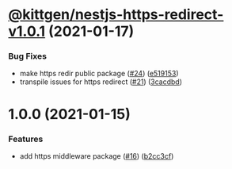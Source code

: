 # [@kittgen/nestjs-https-redirect-v1.0.1](https://github.com/kittgen/kittgen-nestjs/compare/nestjs-https-redirect-v1.0.0...nestjs-https-redirect-v1.0.1) (2021-01-17)


### Bug Fixes

* make https redir public package ([#24](https://github.com/kittgen/kittgen-nestjs/issues/24)) ([e519153](https://github.com/kittgen/kittgen-nestjs/commit/e51915331940e7a6c00fafc5bb0bc4ac106ec48e))
* transpile issues for https redirect ([#21](https://github.com/kittgen/kittgen-nestjs/issues/21)) ([3cacdbd](https://github.com/kittgen/kittgen-nestjs/commit/3cacdbd3d3b20b8e536a0b565f472eca5ceab972))

# 1.0.0 (2021-01-15)

### Features

- add https middleware package ([#16](https://github.com/kittgen/kittgen-nestjs/issues/16)) ([b2cc3cf](https://github.com/kittgen/kittgen-nestjs/commit/b2cc3cf0138cae7b8e8c42123400d8115dce623d))
